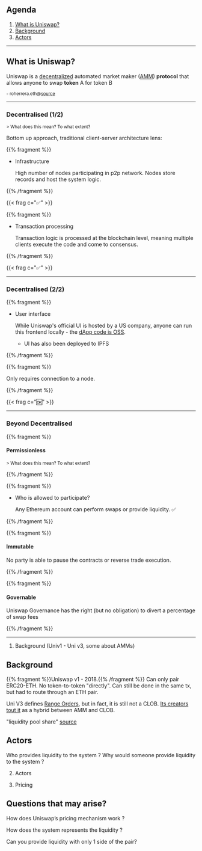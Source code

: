 ## Agenda

1. [What is Uniswap?](#what-is-uniswap)
1. [Background](#background)
1. [Actors](#actors)

---

## What is Uniswap?

Uniswap is a [decentralized](#decentralised-12) automated market maker ([AMM](#background)) **protocol** that allows anyone to swap **token** A for token B

<small>- roherrera.eth@[source](https://mirror.xyz/roherrera.eth/BMg6IoBHO8fNuyvmAuSDqjWf3ur-YZEAsNyG-aA1f9Y)</small>

---

### Decentralised (1/2)

<small>
> What does this mean? To what extent?
</small>

Bottom up approach, traditional client-server architecture lens:

{{% fragment %}}

- Infrastructure

  High number of nodes participating in p2p network. Nodes store records and host the system logic.

{{% /fragment %}}

{{< frag c="✅" >}}

{{% fragment %}}

- Transaction processing

  Transaction logic is processed at the blockchain level, meaning multiple clients execute the code and come to consensus.

{{% /fragment %}}

{{< frag c="✅" >}}

---

### Decentralised (2/2)

{{% fragment %}}

- User interface

  While Uniswap's official UI is hosted by a US company, anyone can run this frontend locally - the [dApp code is OSS](https://github.com/Uniswap/interface).

  - UI has also been deployed to IPFS

{{% /fragment %}}

{{% fragment %}}

Only requires connection to a node.

{{% /fragment %}}

{{< frag c="🆗" >}}

---

### Beyond Decentralised

{{% fragment %}}

#### Permissionless

<small>
> What does this mean? To what extent?
</small>

{{% /fragment %}}

{{% fragment %}}

- Who is allowed to participate?

  Any Ethereum account can perform swaps or provide liquidity. ✅

{{% /fragment %}}

{{% fragment %}}

#### Immutable

No party is able to pause the contracts or reverse trade execution.

{{% /fragment %}}

{{% fragment %}}

#### Governable

Uniswap Governance has the right (but no obligation) to divert a percentage of swap fees

{{% /fragment %}}

---

1. Background (Univ1 - Uni v3, some about AMMs)

## Background

{{% fragment %}}Uniswap v1 - 2018.{{% /fragment %}}
Can only pair ERC20-ETH. No token-to-token "directly". Can still be done in the same tx, but had to route through an ETH pair.

Uni V3 defines [Range Orders](https://docs.uniswap.org/protocol/concepts/V3-overview/range-orders#buy-limit-orders), but in fact, it is still not a CLOB. [Its creators tout it](https://twitter.com/danrobinson/status/1504867385009852419?s=20&t=Gm0NAAlzU5Yt9huMjuSgcQ) as a hybrid between AMM and CLOB.

"liquidity pool share" [source](https://uniswap.org/whitepaper.pdf)

## Actors

Who provides liquidity to the system ?
Why would someone provide liquidity to the system ?

2. Actors

3. Pricing

## Questions that may arise?

How does Uniswap’s pricing mechanism work ?

How does the system represents the liquidity ?

Can you provide liquidity with only 1 side of the pair?
